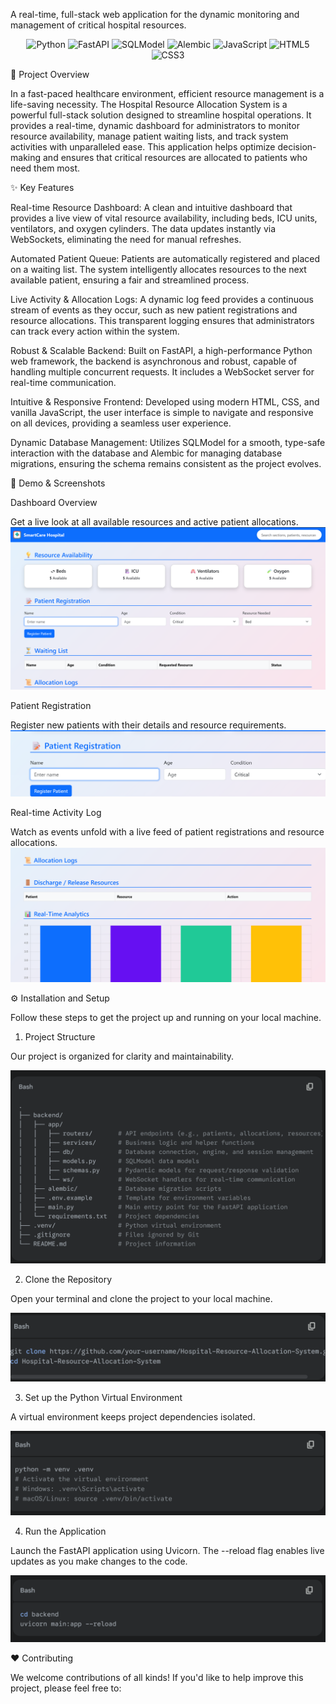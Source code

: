 A real-time, full-stack web application for the dynamic monitoring and management of critical hospital resources.

</p>



<p align="center">

<img src="https://img.shields.io/badge/Python-3.8+-blue?style=for-the-badge&logo=python&logoColor=white" alt="Python" />

<img src="https://img.shields.io/badge/FastAPI-0.111.0-009688?style=for-the-badge&logo=fastapi&logoColor=white" alt="FastAPI" />

<img src="https://img.shields.io/badge/SQLModel-0.0.18-orange?style=for-the-badge&logo=sqlmodel&logoColor=white" alt="SQLModel" />

<img src="https://img.shields.io/badge/Alembic-1.13.1-blueviolet?style=for-the-badge&logo=alembic&logoColor=white" alt="Alembic" />

<img src="https://img.shields.io/badge/JavaScript-ES6+-F7DF1E?style=for-the-badge&logo=javascript&logoColor=white" alt="JavaScript" />

<img src="https://img.shields.io/badge/HTML5-E34F26?style=for-the-badge&logo=html5&logoColor=white" alt="HTML5" />

<img src="https://img.shields.io/badge/CSS3-1572B6?style=for-the-badge&logo=css3&logoColor=white" alt="CSS3" />

</p>



🌟 Project Overview

In a fast-paced healthcare environment, efficient resource management is a life-saving necessity. The Hospital Resource Allocation System is a powerful full-stack solution designed to streamline hospital operations. It provides a real-time, dynamic dashboard for administrators to monitor resource availability, manage patient waiting lists, and track system activities with unparalleled ease. This application helps optimize decision-making and ensures that critical resources are allocated to patients who need them most.



✨ Key Features

Real-time Resource Dashboard: A clean and intuitive dashboard that provides a live view of vital resource availability, including beds, ICU units, ventilators, and oxygen cylinders. The data updates instantly via WebSockets, eliminating the need for manual refreshes.



Automated Patient Queue: Patients are automatically registered and placed on a waiting list. The system intelligently allocates resources to the next available patient, ensuring a fair and streamlined process.



Live Activity & Allocation Logs: A dynamic log feed provides a continuous stream of events as they occur, such as new patient registrations and resource allocations. This transparent logging ensures that administrators can track every action within the system.



Robust & Scalable Backend: Built on FastAPI, a high-performance Python web framework, the backend is asynchronous and robust, capable of handling multiple concurrent requests. It includes a WebSocket server for real-time communication.



Intuitive & Responsive Frontend: Developed using modern HTML, CSS, and vanilla JavaScript, the user interface is simple to navigate and responsive on all devices, providing a seamless user experience.



Dynamic Database Management: Utilizes SQLModel for a smooth, type-safe interaction with the database and Alembic for managing database migrations, ensuring the schema remains consistent as the project evolves.



📸 Demo & Screenshots

Dashboard Overview

Get a live look at all available resources and active patient allocations.
<img src="https://github.com/DeTraRoX/Hospital-Resource-Allocation-System/blob/4538d877fc2a275c7aa0096c27563c348d513080/images/dashboard.png"/>


Patient Registration

Register new patients with their details and resource requirements.
<img src="https://github.com/DeTraRoX/Hospital-Resource-Allocation-System/blob/4538d877fc2a275c7aa0096c27563c348d513080/images/registration.png"/>


Real-time Activity Log

Watch as events unfold with a live feed of patient registrations and resource allocations.
<img src="https://github.com/DeTraRoX/Hospital-Resource-Allocation-System/blob/4538d877fc2a275c7aa0096c27563c348d513080/images/chart%26logs.png"/>


⚙️ Installation and Setup

Follow these steps to get the project up and running on your local machine.



1. Project Structure

Our project is organized for clarity and maintainability.

<img src="https://github.com/DeTraRoX/Hospital-Resource-Allocation-System/blob/a57967ce5d2f1e22cafc9d88ba88d68e0349723a/images/structure"/>



2. Clone the Repository

Open your terminal and clone the project to your local machine.

<img src="https://github.com/DeTraRoX/Hospital-Resource-Allocation-System/blob/a57967ce5d2f1e22cafc9d88ba88d68e0349723a/images/clone.png"/>



3. Set up the Python Virtual Environment

A virtual environment keeps project dependencies isolated.

<img src="https://github.com/DeTraRoX/Hospital-Resource-Allocation-System/blob/a57967ce5d2f1e22cafc9d88ba88d68e0349723a/images/virtual%20env.png"/>



4. Run the Application

Launch the FastAPI application using Uvicorn. The --reload flag enables live updates as you make changes to the code.

<img src="https://github.com/DeTraRoX/Hospital-Resource-Allocation-System/blob/a57967ce5d2f1e22cafc9d88ba88d68e0349723a/images/run.png"/>



❤️ Contributing

We welcome contributions of all kinds! If you'd like to help improve this project, please feel free to:
